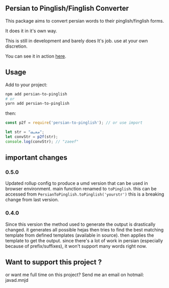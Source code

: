 ## Persian to Pinglish/Finglish Converter

This package aims to convert persian words to their pinglish/finglish forms.

It does it in it's own way.

This is still in development and barely does It's job. use at your own discretion.

You can see it in action [here](https://jd1378.github.io/persian-to-pinglish/).

## Usage

Add to your project:

```bash
npm add persian-to-pinglish
# or
yarn add persian-to-pinglish
```

then:

```js
const p2f = require('persian-to-pinglish'); // or use import

let str = "ضعیف";
let convStr = p2f(str);
console.log(convStr); // "zaeef"
```

## important changes

### 0.5.0

Updated rollup config to produce a umd version that can be used in browser environment. main function renamed to `toPinglish`.
this can be accessed from `PersianToPinglish.toPinglish('yourstr')`
this is a breaking change from last version.

### 0.4.0

Since this version the method used to generate the output is drastically changed. it generates all possible hejas then tries to find the best matching template from defined templates (available in source). then applies the template to get the output.
since there's a lot of work in persian (especially because of prefix/suffixes), it won't support many words right now.

## Want to support this project ?

or want me full time on this project?
Send me an email on hotmail: javad.mnjd
